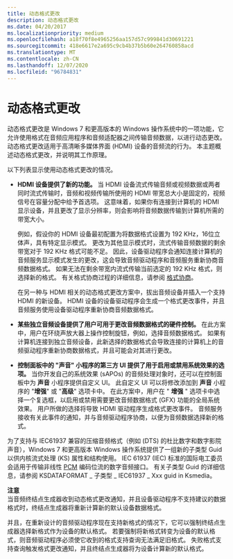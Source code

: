 ```yaml
---
title: 动态格式更改
description: 动态格式更改
ms.date: 04/20/2017
ms.localizationpriority: medium
ms.openlocfilehash: a18f70f8e4965256aa157d57c999841d30691221
ms.sourcegitcommit: 418e6617e2a695c9cb4b37b5b60e264760858acd
ms.translationtype: MT
ms.contentlocale: zh-CN
ms.lasthandoff: 12/07/2020
ms.locfileid: "96784831"
---
```

# <a name="dynamic-format-change"></a>动态格式更改


动态格式更改是 Windows 7 和更高版本的 Windows 操作系统中的一项功能，它允许使用格式在音频应用程序和音频适配器之间传输音频数据，以进行动态更改。 动态格式更改适用于高清晰多媒体界面 (HDMI) 设备的音频流的行为。 本主题概述动态格式更改，并说明其工作原理。

以下列表显示使用动态格式更改的情况。

-   **HDMI 设备提供了新的功能。** 当 HDMI 设备流式传输音频或视频数据或两者同时流式传输时，音频和视频传输所使用的 HDMI 带宽总大小是固定的，视频信号在容量分配中给予首选项。 这意味着，如果你有连接到计算机的 HDMI 显示设备，并且更改了显示分辨率，则会影响将音频数据传输到计算机所需的带宽大小。

    例如，假设你的 HDMI 设备最初配置为将数据格式设置为 192 KHz，16位立体声，具有特定显示模式。 更改为其他显示模式时，流式传输音频数据的剩余带宽对于 192 KHz 格式可能不足。 因此，设备驱动程序会通知连接计算机的音频服务显示模式发生的更改，这会导致音频驱动程序和音频服务重新协商音频数据格式。 如果无法在剩余带宽内流式传输当前选定的 192 KHz 格式，则选择新的格式。 有关格式协商过程的详细信息，请参阅 [格式协商](format-negotiation.md)。

    在另一种与 HDMI 相关的动态格式更改方案中，拔出音频设备并插入一个支持 HDMI 的新设备。 HDMI 设备的设备驱动程序会生成一个格式更改事件，并且音频服务使用设备驱动程序重新协商音频数据格式。

-   **某些独立音频设备提供了用户可用于更改音频数据格式的硬件控制。** 在此方案中，用户在环绕声放大器上操作控制旋钮，例如，选择音频数据格式。 如果有计算机连接到独立音频设备，此新选择的数据格式会导致连接的计算机上的音频驱动程序重新协商数据格式，并且可能会对其进行更改。

-   **控制面板中的 "声音" 小程序的第三方 UI 提供了用于启用或禁用系统效果的选项。** 当你开发自己的系统效果 (sAPOs) 的音频处理对象时，还可以在控制面板中为 **声音** 小程序提供自定义 UI。 此自定义 UI 可以将修改添加到 **声音** 小程序的 "**增强**" 或 "**高级**" 选项卡中。 在此方案中，用户在 " **增强** " 选项卡中选择一个复选框，以启用或禁用需要更改音频数据格式 (GFX) 功能的全局系统效果。 用户所做的选择将导致 HDMI 驱动程序生成格式更改事件。 音频服务接收有关此事件的通知，并与音频驱动程序协商，以便为音频数据选择新的格式。

为了支持与 IEC61937 兼容的压缩音频格式（例如 (DTS) 的杜比数字和数字影院声音），Windows 7 和更高版本 Windows 操作系统提供了一组新的子类型 Guid 以供内核流式处理 (KS) 属性和结构使用。 IEC 61937 (IEC) 标准的国际电工委员会适用于传输非线性 [PCM](pcm-stream-data-format.md) 编码位流的数字音频接口。 有关子类型 Guid 的详细信息，请参阅 KSDATAFORMAT \_ 子类型 \_ IEC61937 \_ Xxx guid in Ksmedia。

**注意**  
当音频终结点生成器收到动态格式更改通知，并且设备驱动程序不支持建议的数据格式时，终结点生成器将重新计算新的默认设备数据格式。

并且，在重新设计的音频驱动程序现在支持新格式的情况下，它可以强制终结点生成器选择新格式作为设备的默认格式。 若要强制将新格式转变为设备的默认格式，则音频驱动程序必须使它收到的格式支持查询无法满足旧格式。 失败格式支持查询触发格式更改通知，并且终结点生成器将为设备计算新的默认格式。

 

 

 




